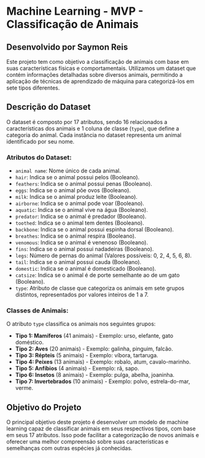 # Machine Learning - MVP - Classificação de Animais
## Desenvolvido por Saymon Reis

Este projeto tem como objetivo a classificação de animais com base em suas características físicas e comportamentais. Utilizamos um dataset que contém informações detalhadas sobre diversos animais, permitindo a aplicação de técnicas de aprendizado de máquina para categorizá-los em sete tipos diferentes.

## Descrição do Dataset

O dataset é composto por 17 atributos, sendo 16 relacionados a características dos animais e 1 coluna de classe (`type`), que define a categoria do animal. Cada instância no dataset representa um animal identificado por seu nome.

### Atributos do Dataset:

- `animal name`: Nome único de cada animal.
- `hair`: Indica se o animal possui pelos (Booleano).
- `feathers`: Indica se o animal possui penas (Booleano).
- `eggs`: Indica se o animal põe ovos (Booleano).
- `milk`: Indica se o animal produz leite (Booleano).
- `airborne`: Indica se o animal pode voar (Booleano).
- `aquatic`: Indica se o animal vive na água (Booleano).
- `predator`: Indica se o animal é predador (Booleano).
- `toothed`: Indica se o animal tem dentes (Booleano).
- `backbone`: Indica se o animal possui espinha dorsal (Booleano).
- `breathes`: Indica se o animal respira (Booleano).
- `venomous`: Indica se o animal é venenoso (Booleano).
- `fins`: Indica se o animal possui nadadeiras (Booleano).
- `legs`: Número de pernas do animal (Valores possíveis: 0, 2, 4, 5, 6, 8).
- `tail`: Indica se o animal possui cauda (Booleano).
- `domestic`: Indica se o animal é domesticado (Booleano).
- `catsize`: Indica se o animal é de porte semelhante ao de um gato (Booleano).
- `type`: Atributo de classe que categoriza os animais em sete grupos distintos, representados por valores inteiros de 1 a 7.

### Classes de Animais:

O atributo `type` classifica os animais nos seguintes grupos:

- **Tipo 1: Mamíferos** (41 animais) - Exemplo: urso, elefante, gato doméstico.
- **Tipo 2: Aves** (20 animais) - Exemplo: galinha, pinguim, falcão.
- **Tipo 3: Répteis** (5 animais) - Exemplo: víbora, tartaruga.
- **Tipo 4: Peixes** (13 animais) - Exemplo: robalo, atum, cavalo-marinho.
- **Tipo 5: Anfíbios** (4 animais) - Exemplo: rã, sapo.
- **Tipo 6: Insetos** (8 animais) - Exemplo: pulga, abelha, joaninha.
- **Tipo 7: Invertebrados** (10 animais) - Exemplo: polvo, estrela-do-mar, verme.

## Objetivo do Projeto

O principal objetivo deste projeto é desenvolver um modelo de machine learning capaz de classificar animais em seus respectivos tipos, com base em seus 17 atributos. Isso pode facilitar a categorização de novos animais e oferecer uma melhor compreensão sobre suas características e semelhanças com outras espécies já conhecidas.